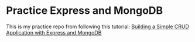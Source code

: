 # Practice Express and MongoDB

This is my practice repo from following this tutorial: [Building a Simple CRUD Application with Express and MongoDB](https://zellwk.com/blog/crud-express-mongodb/)
